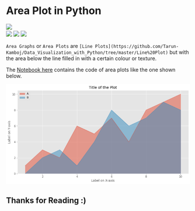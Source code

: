 # Area Plot in Python

![](http://ForTheBadge.com/images/badges/made-with-python.svg) <br>
![](https://img.shields.io/badge/jupyter-6.2.0-ff7a05?style=for-the-badge&logo=Jupyter)
![](https://img.shields.io/badge/pandas-1.2.3-150458?style=for-the-badge&logo=pandas)
![](https://img.shields.io/badge/matplotlib-3.3.4-224099?style=for-the-badge)

`Area Graphs` or `Area Plots` are `[Line Plots](https://github.com/Tarun-Kamboj/Data_Visualization_with_Python/tree/master/Line%20Plot)` but with the area below the line filled in with a certain colour or texture.

The [Notebook here](https://github.com/Tarun-Kamboj/Data_Visualization_with_Python/blob/master/Area%20Plot/Notebook.ipynb) contains the code of area plots like the one shown below.

![](img.png)

## Thanks for Reading :)